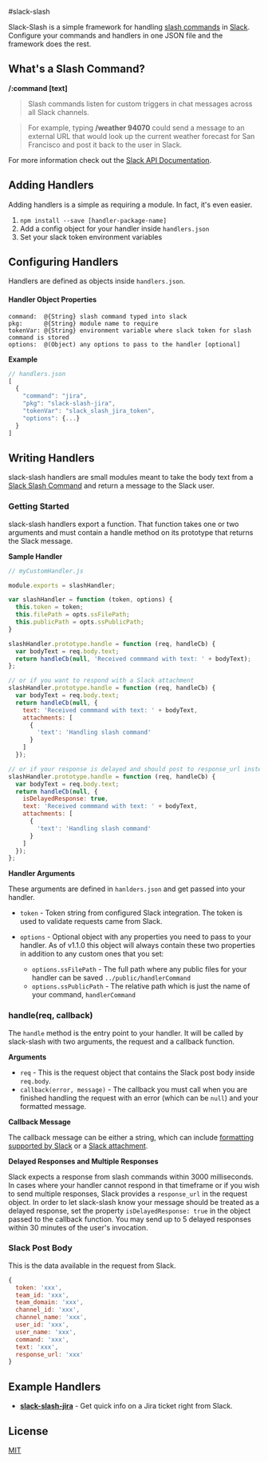 #slack-slash

Slack-Slash is a simple framework for handling [slash commands](https://api.slack.com/slash-commands) in [Slack](https://slack.com/). Configure your commands and handlers in one JSON file and the framework does the rest.

## What's a Slash Command?

**/:command [text]**

> Slash commands listen for custom triggers in chat messages across all Slack channels.

> For example, typing **/weather 94070** could send a message to an external URL that would look up the current weather forecast for San Francisco and post it back to the user in Slack.

For more information check out the [Slack API Documentation](https://api.slack.com/slash-commands).

## Adding Handlers

Adding handlers is a simple as requiring a module. In fact, it's even easier.

1. `npm install --save [handler-package-name]`
2. Add a config object for your handler inside `handlers.json`
3. Set your slack token environment variables

## Configuring Handlers

Handlers are defined as objects inside `handlers.json`.

#### Handler Object Properties

```
command:  @{String} slash command typed into slack
pkg:      @{String} module name to require
tokenVar: @{String} environment variable where slack token for slash command is stored
options:  @(Object) any options to pass to the handler [optional]
```

**Example**

```js
// handlers.json
[
  {
    "command": "jira",
    "pkg": "slack-slash-jira",
    "tokenVar": "slack_slash_jira_token",
    "options": {...}
  }
]
```

## Writing Handlers

slack-slash handlers are small modules meant to take the body text from a [Slack Slash Command](https://api.slack.com/slash-commands) and return a message to the Slack user.

### Getting Started

slack-slash handlers export a function. That function takes one or two arguments and must contain a handle method on its prototype that returns the Slack message.

**Sample Handler**
```js
// myCustomHandler.js

module.exports = slashHandler;

var slashHandler = function (token, options) {
  this.token = token;
  this.filePath = opts.ssFilePath;
  this.publicPath = opts.ssPublicPath;
}

slashHandler.prototype.handle = function (req, handleCb) {
  var bodyText = req.body.text;
  return handleCb(null, 'Received commmand with text: ' + bodyText);
};

// or if you want to respond with a Slack attachment
slashHandler.prototype.handle = function (req, handleCb) {
  var bodyText = req.body.text;
  return handleCb(null, {
    text: 'Received commmand with text: ' + bodyText,
    attachments: [
      {
        'text': 'Handling slash command'
      }
    ]
  });

// or if your response is delayed and should post to response_url instead
slashHandler.prototype.handle = function (req, handleCb) {
  var bodyText = req.body.text;
  return handleCb(null, {
    isDelayedResponse: true,
    text: 'Received commmand with text: ' + bodyText,
    attachments: [
      {
        'text': 'Handling slash command'
      }
    ]
  });
};
```

**Handler Arguments**

These arguments are defined in `hanlders.json` and get passed into your handler.

- `token` - Token string from configured Slack integration. The token is used to validate requests came from Slack.
- `options` - Optional object with any properties you need to pass to your handler. As of v1.1.0 this object will always contain these two properties in addition to any custom ones that you set:

  - `options.ssFilePath` - The full path where any public files for your handler can be saved `../public/handlerCommand`
  - `options.ssPublicPath` - The relative path which is just the name of your command, `handlerCommand`

### handle(req, callback)

The `handle` method is the entry point to your handler. It will be called by slack-slash with two arguments, the request and a callback function.

**Arguments**

- `req` - This is the request object that contains the Slack post body inside `req.body`.
- `callback(error, message)` - The callback you must call when you are finished handling the request with an error (which can be `null`) and your formatted message.

**Callback Message**

The callback message can be either a string, which can include [formatting supported by Slack](https://api.slack.com/docs/formatting) or a [Slack attachment](https://api.slack.com/docs/attachments).

**Delayed Responses and Multiple Responses**

Slack expects a response from slash commands within 3000 milliseconds. In cases where your handler cannot respond in that timeframe or if you wish to send multiple responses, Slack provides a `response_url` in the request object. In order to let slack-slash know your message should be treated as a delayed response, set the property `isDelayedResponse: true` in the object passed to the callback function. You may send up to 5 delayed responses within 30 minutes of the user's invocation.

### Slack Post Body

This is the data available in the request from Slack.

```js
{
  token: 'xxx',
  team_id: 'xxx',
  team_domain: 'xxx',
  channel_id: 'xxx',
  channel_name: 'xxx',
  user_id: 'xxx',
  user_name: 'xxx',
  command: 'xxx',
  text: 'xxx',
  response_url: 'xxx'
}
```

## Example Handlers

- **[slack-slash-jira](https://github.com/dowjones/slack-slash-jira)** - Get quick info on a Jira ticket right from Slack.

## License

[MIT](/LICENSE.md)
